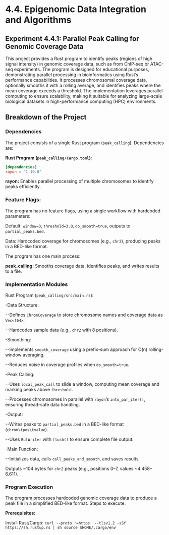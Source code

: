 # 4.4. Epigenomic Data Integration and Algorithms
## Experiment 4.4.1: Parallel Peak Calling for Genomic Coverage Data

This project provides a Rust program to identify peaks (regions of high signal intensity) in genomic coverage data, such as from ChIP-seq or ATAC-seq experiments. The program is designed for educational purposes, demonstrating parallel processing in bioinformatics using Rust’s performance capabilities. It processes chromosomal coverage data, optionally smooths it with a rolling average, and identifies peaks where the mean coverage exceeds a threshold. The implementation leverages parallel computing to ensure scalability, making it suitable for analyzing large-scale biological datasets in high-performance computing (HPC) environments.

## Breakdown of the Project

### Dependencies
The project consists of a single Rust program (`peak_calling`). Dependencies are:

**Rust Program (`peak_calling/Cargo.toml`)**:
```toml
[dependencies]
rayon = "1.10.0"
```
**rayon:** Enables parallel processing of multiple chromosomes to identify peaks efficiently.
### Feature Flags:

The program has no feature flags, using a single workflow with hardcoded parameters:

Default: `window=3`, `threshold=3.0`, `do_smooth=true`, outputs to `partial_peaks.bed`.

Data: Hardcoded coverage for chromosomes (e.g., `chr2`), producing peaks in a BED-like format.

The program has one main process:

**peak_calling:** Smooths coverage data, identifies peaks, and writes results to a file.
### Implementation Modules
Rust Program (`peak_calling/src/main.rs`):

-Data Structure:

--Defines `ChromCoverage` to store chromosome names and coverage data as `Vec<f64>`.

--Hardcodes sample data (e.g., `chr2` with 8 positions).

-Smoothing:

--Implements `smooth_coverage` using a prefix-sum approach for O(n) rolling-window averaging.

--Reduces noise in coverage profiles when `do_smooth=true`.

-Peak Calling:

--Uses `local_peak_call` to slide a window, computing mean coverage and marking peaks above `threshold`.

--Processes chromosomes in parallel with `rayon`’s `into_par_iter()`, ensuring thread-safe data handling.

-Output:

--Writes peaks to `partial_peaks.bed` in a BED-like format (`chrom\tpos\tvalue`).

--Uses `BufWriter` with `flush()` to ensure complete file output.

-Main Function:

--Initializes data, calls `call_peaks_and_smooth`, and saves results.

Outputs ~104 bytes for `chr2` peaks (e.g., positions 0–7, values ~4.458–6.611).
### Program Execution
The program processes hardcoded genomic coverage data to produce a peak file in a simplified BED-like format. Steps to execute:

**Prerequisites:**

Install Rust/Cargo:
`curl --proto '=https' --tlsv1.2 -sSf https://sh.rustup.rs | sh
source $HOME/.cargo/env`
